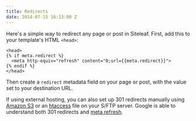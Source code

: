 ```yaml
---
title: Redirects
date: 2014-07-15 16:13:00 Z
---
```


Here's a simple way to redirect any page or post in Siteleaf. First, add this to your template's HTML `<head>`:

```liquid
<head>
{% if meta.redirect %}
  <meta http-equiv="refresh" content="0;url={{meta.redirect}}">
{% endif %}
</head>
```

Then create a `redirect` metadata field on your page or post, with the value set to your destination URL.

If using external hosting, you can also set up 301 redirects manually using [Amazon S3](http://docs.aws.amazon.com/AmazonS3/latest/dev/how-to-page-redirect.html) or an [htaccess](http://css-tricks.com/snippets/htaccess/301-redirects/) file on your S/FTP server. Google is able to understand both 301 redirects and [meta refresh](https://support.google.com/webmasters/answer/79812?hl=en).
